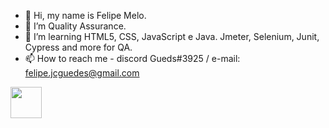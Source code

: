 - 👋 Hi, my name is Felipe Melo.
- 👀 I’m Quality Assurance.
- 🌱 I’m learning HTML5, CSS, JavaScript e Java. Jmeter, Selenium, Junit, Cypress and more for QA.
- 📫 How to reach me - discord Gueds#3925 /   e-mail: felipe.jcguedes@gmail.com

<a href = "https://www.linkedin.com/in/felipegmelo/">  
            <img src="https://cdn.jsdelivr.net/gh/devicons/devicon/icons/linkedin/linkedin-original.svg" align="center" height="50" Width="50" />          
</a>

<!---
felipe-gds/felipe-gds is a ✨ special ✨ repository because its `README.md` (this file) appears on your GitHub profile.
You can click the Preview link to take a look at your changes.
--->

